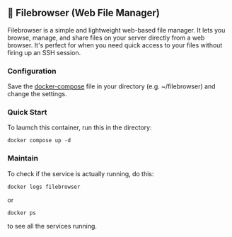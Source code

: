 ## 📁 Filebrowser (Web File Manager)

Filebrowser is a simple and lightweight web-based file manager. It lets you browse, manage, and share files on your server directly from a web browser. It's perfect for when you need quick access to your files without firing up an SSH session.

### Configuration
Save the [docker-compose](./docker-compose.yml) file in your directory (e.g. ~/filebrowser) and change the settings.

### Quick Start
To laumch this container, run this in the directory:
```
docker compose up -d
```

### Maintain
To check if the service is actually running, do this:
```
docker logs filebrowser
````
or
```
docker ps
````
to see all the services running.
